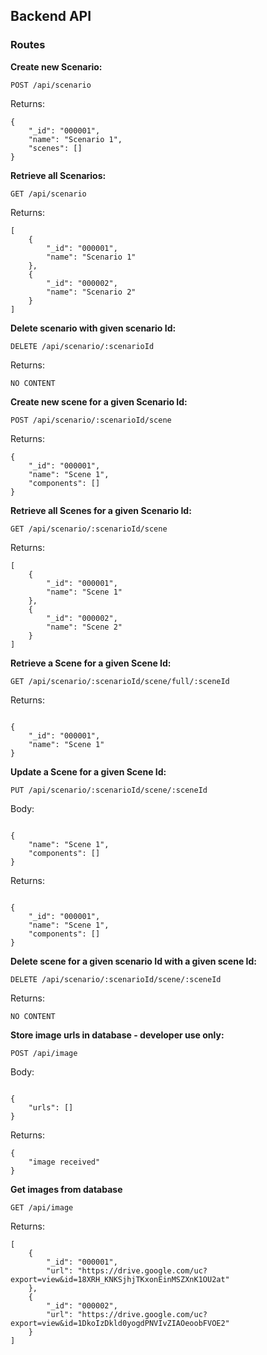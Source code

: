 ## Backend API

### Routes

**Create new Scenario:**

`POST /api/scenario`

Returns:

```
{
    "_id": "000001",
    "name": "Scenario 1",
    "scenes": []
}
```

**Retrieve all Scenarios:**

`GET /api/scenario`

Returns:

```
[
    {
        "_id": "000001",
        "name": "Scenario 1"
    },
    {
        "_id": "000002",
        "name": "Scenario 2"
    }
]
```

**Delete scenario with given scenario Id:**

`DELETE /api/scenario/:scenarioId`

Returns:

```
NO CONTENT
```

**Create new scene for a given Scenario Id:**

`POST /api/scenario/:scenarioId/scene`

Returns:

```
{
    "_id": "000001",
    "name": "Scene 1",
    "components": []
}
```

**Retrieve all Scenes for a given Scenario Id:**

`GET /api/scenario/:scenarioId/scene`

Returns:

```
[
    {
        "_id": "000001",
        "name": "Scene 1"
    },
    {
        "_id": "000002",
        "name": "Scene 2"
    }
]
```

**Retrieve a Scene for a given Scene Id:**

`GET /api/scenario/:scenarioId/scene/full/:sceneId`

Returns:

```

{
    "_id": "000001",
    "name": "Scene 1"
}

```

**Update a Scene for a given Scene Id:**

`PUT /api/scenario/:scenarioId/scene/:sceneId`

Body:

```

{
    "name": "Scene 1",
    "components": []
}

```

Returns:

```

{
    "_id": "000001",
    "name": "Scene 1",
    "components": []
}

```

**Delete scene for a given scenario Id with a given scene Id:**

`DELETE /api/scenario/:scenarioId/scene/:sceneId`

Returns:

```
NO CONTENT
```

**Store image urls in database - developer use only:**

`POST /api/image`

Body:

```

{
    "urls": []
}

```

Returns:

```
{
    "image received"
}
```
**Get images from database**

`GET /api/image`

Returns:

```
[
    {
        "_id": "000001",
        "url": "https://drive.google.com/uc?export=view&id=18XRH_KNKSjhjTKxonEinMSZXnK1OU2at"
    },
    {
        "_id": "000002",
        "url": "https://drive.google.com/uc?export=view&id=1DkoIzDkld0yogdPNVIvZIAOeoobFVOE2"
    }
]
```

